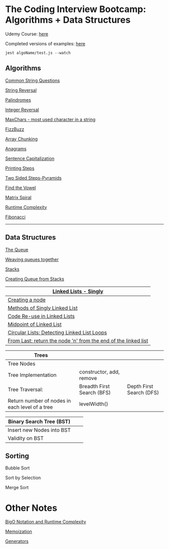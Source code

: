 # The Coding Interview Bootcamp: Algorithms + Data Structures

Udemy Course: [here](https://www.udemy.com/course/coding-interview-bootcamp-algorithms-and-data-structure)

Completed versions of examples: [here](https://github.com/StephenGrider/algocasts)

```
jest algoName/test.js --watch
```

## Algorithms

[Common String Questions](https://github.com/Cwarcup/notes/blob/main/root/Algorithms-Masterclass/Algo-Data-Structures-bootcamp/exercises/maxchar/maxchar.md#common-string-questions)

[String Reversal](https://github.com/Cwarcup/notes/blob/main/root/Algorithms-Masterclass/Algo-Data-Structures-bootcamp/exercises/reversestring/reverse-string.md#reverse-string)

[Palindromes](https://github.com/Cwarcup/notes/blob/main/root/Algorithms-Masterclass/Algo-Data-Structures-bootcamp/exercises/palindrome/palindrome.md#Palindrome)

[Integer Reversal](https://github.com/Cwarcup/notes/blob/main/root/Algorithms-Masterclass/Algo-Data-Structures-bootcamp/exercises/reverseint/reverseint.md#Reverse-Integer)

[MaxChars - most used character in a string](https://github.com/Cwarcup/notes/blob/main/root/Algorithms-Masterclass/Algo-Data-Structures-bootcamp/exercises/maxchar/maxchar.md#Max-Character)

[FizzBuzz](https://github.com/Cwarcup/notes/blob/main/root/Algorithms-Masterclass/Algo-Data-Structures-bootcamp/exercises/fizzbuzz/fizzbuzz.md#FizzBuzz)

[Array Chunking](https://github.com/Cwarcup/notes/blob/main/root/Algorithms-Masterclass/Algo-Data-Structures-bootcamp/exercises/chunk/chunk.md#Chunk)

[Anagrams](https://github.com/Cwarcup/notes/blob/main/root/Algorithms-Masterclass/Algo-Data-Structures-bootcamp/exercises/anagrams/anagrams.md)

[Sentence Capitalization](https://github.com/Cwarcup/notes/blob/main/root/Algorithms-Masterclass/Algo-Data-Structures-bootcamp/exercises/capitalize/capitalize.md)

[Printing Steps](https://github.com/Cwarcup/notes/blob/main/root/Algorithms-Masterclass/Algo-Data-Structures-bootcamp/exercises/steps/steps.md)

[Two Sided Steps-Pyramids](https://github.com/Cwarcup/notes/blob/main/root/Algorithms-Masterclass/Algo-Data-Structures-bootcamp/exercises/pyramid/pyramid.md)

[Find the Vowel](https://github.com/Cwarcup/notes/blob/main/root/Algorithms-Masterclass/Algo-Data-Structures-bootcamp/exercises/vowels/vowels.md)

[Matrix Spiral](https://github.com/Cwarcup/notes/blob/main/root/Algorithms-Masterclass/Algo-Data-Structures-bootcamp/exercises/matrix/matrix.md)

[Runtime Complexity](https://github.com/Cwarcup/notes/blob/main/root/Algorithms-Masterclass/Algo-Data-Structures-bootcamp/exercises/runtime-complexity/runtime-complexity.md)

[Fibonacci](https://github.com/Cwarcup/notes/blob/main/root/Algorithms-Masterclass/Algo-Data-Structures-bootcamp/exercises/fib/fib.md)


---

## Data Structures

[The Queue](https://github.com/Cwarcup/notes/blob/main/root/Algorithms-Masterclass/Algo-Data-Structures-bootcamp/exercises/queue/queue.md)

[Weaving queues together](https://github.com/Cwarcup/notes/blob/main/root/Algorithms-Masterclass/Algo-Data-Structures-bootcamp/exercises/weave/weave.md)

[Stacks](https://github.com/Cwarcup/notes/blob/main/root/Algorithms-Masterclass/Algo-Data-Structures-bootcamp/exercises/stack/stack.md)

[Creating Queue from Stacks](https://github.com/Cwarcup/notes/blob/main/root/Algorithms-Masterclass/Algo-Data-Structures-bootcamp/exercises/qfroms/qfroms.md)

| [Linked Lists - Singly](https://github.com/Cwarcup/notes/blob/main/root/Algorithms-Masterclass/Algo-Data-Structures-bootcamp/exercises/linkedlist/linkedlist.md#linked-list)                          |
| ----------------------------------------------------------------------------------------------------------------------------------------------------------------------------------------------------- |
| [Creating a node](https://github.com/Cwarcup/notes/blob/main/root/Algorithms-Masterclass/Algo-Data-Structures-bootcamp/exercises/linkedlist/linkedlist.md#creating-node-class)                        |
| [Methods of Singly Linked List](https://github.com/Cwarcup/notes/blob/main/root/Algorithms-Masterclass/Algo-Data-Structures-bootcamp/exercises/linkedlist/linkedlist.md#linkedlist-class-api)         |
| [Code Re-use in Linked Lists](https://github.com/Cwarcup/notes/blob/main/root/Algorithms-Masterclass/Algo-Data-Structures-bootcamp/exercises/linkedlist/linkedlist.md#code-re-use-in-linked-lists)    |
| [Midpoint of Linked List](https://github.com/Cwarcup/notes/blob/main/root/Algorithms-Masterclass/Algo-Data-Structures-bootcamp/exercises/midpoint/midpoint.md)                                        |
| [Circular Lists: Detecting Linked List Loops](https://github.com/Cwarcup/notes/blob/main/root/Algorithms-Masterclass/Algo-Data-Structures-bootcamp/exercises/circular/circular.md)                    |
| [From Last: return the node 'n' from the end of the linked list](https://github.com/Cwarcup/notes/blob/main/root/Algorithms-Masterclass/Algo-Data-Structures-bootcamp/exercises/fromlast/fromlast.md) |
  
| Trees                                          |                            |                          |
| ---------------------------------------------- | -------------------------- | ------------------------ |
| Tree Nodes                                     |                            |                          |
| Tree Implementation                            | constructor, add, remove   |                          |
| Tree Traversal:                                | Breadth First Search (BFS) | Depth First Search (DFS) |
| Return number of nodes in each level of a tree | levelWidth()               |                          |

| Binary Search Tree (BST)  |     |     |
| ------------------------- | --- | --- |
| Insert new Nodes into BST |     |     |
| Validity on BST           |     |     |


## Sorting

Bubble Sort

Sort by Selection

Merge Sort

# Other Notes

[BigO Notation and Runtime Complexity](https://github.com/Cwarcup/notes/blob/main/root/Algorithms-Masterclass/Algo-Data-Structures-bootcamp/exercises/runtime-complexity/runtime-complexity.md#runtime-complexity)

[Memoization](https://github.com/Cwarcup/notes/blob/main/root/Algorithms-Masterclass/Algo-Data-Structures-bootcamp/exercises/Memoization/memoization.md#memoization)

[Generators](https://github.com/Cwarcup/notes/blob/main/root/Algorithms-Masterclass/Algo-Data-Structures-bootcamp/exercises/generators/generators.md#generators)

